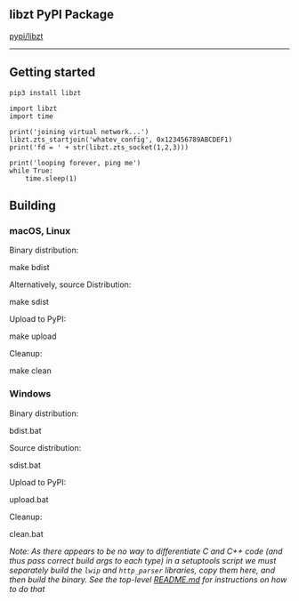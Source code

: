 ## libzt PyPI Package
[pypi/libzt](https://pypi.python.org/pypi/libzt)
***

## Getting started

`pip3 install libzt`

```
import libzt
import time

print('joining virtual network...')
libzt.zts_startjoin('whatev_config', 0x123456789ABCDEF1)
print('fd = ' + str(libzt.zts_socket(1,2,3)))

print('looping forever, ping me')
while True:
    time.sleep(1)
```

## Building

### macOS, Linux

Binary distribution: 

make bdist

Alternatively, source Distribution: 

make sdist

Upload to PyPI: 

make upload

Cleanup:

make clean

### Windows

Binary distribution:

bdist.bat

Source distribution:

sdist.bat

Upload to PyPI:

upload.bat

Cleanup:

clean.bat


*Note: As there appears to be no way to differentiate C and C++ code (and thus pass correct build args to each type) in a setuptools script we must separately build the `lwip` and `http_parser` libraries, copy them here, and then build the binary. See the top-level [README.md](../../README.md) for instructions on how to do that*
